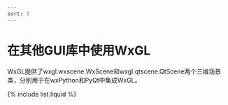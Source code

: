 ```yaml
---
sort: 3
---
```


# 在其他GUI库中使用WxGL

WxGL提供了wxgl.wxscene.WxScene和wxgl.qtscene.QtScene两个三维场景类，分别用于在wxPython和PyQt中集成WxGL。

{% include list.liquid %}
